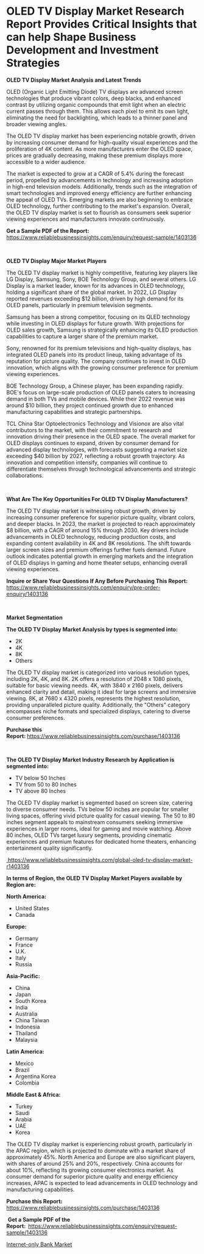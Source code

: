<p><h1>OLED TV Display Market Research Report Provides Critical Insights that can help Shape Business Development and Investment Strategies</h1></p><p><strong>OLED TV Display Market Analysis and Latest Trends</strong></p>
<p><p>OLED (Organic Light Emitting Diode) TV displays are advanced screen technologies that produce vibrant colors, deep blacks, and enhanced contrast by utilizing organic compounds that emit light when an electric current passes through them. This allows each pixel to emit its own light, eliminating the need for backlighting, which leads to a thinner panel and broader viewing angles.</p><p>The OLED TV display market has been experiencing notable growth, driven by increasing consumer demand for high-quality visual experiences and the proliferation of 4K content. As more manufacturers enter the OLED space, prices are gradually decreasing, making these premium displays more accessible to a wider audience. </p><p>The market is expected to grow at a CAGR of 5.4% during the forecast period, propelled by advancements in technology and increasing adoption in high-end television models. Additionally, trends such as the integration of smart technologies and improved energy efficiency are further enhancing the appeal of OLED TVs. Emerging markets are also beginning to embrace OLED technology, further contributing to the market's expansion. Overall, the OLED TV display market is set to flourish as consumers seek superior viewing experiences and manufacturers innovate continuously.</p></p>
<p><strong>Get a Sample PDF of the Report:&nbsp;</strong> <a href="https://www.reliablebusinessinsights.com/enquiry/request-sample/1403136?utm_campaign=1117&utm_medium=2&utm_source=Github&utm_content=ia&utm_term=12012025&utm_id=oled-tv-display">https://www.reliablebusinessinsights.com/enquiry/request-sample/1403136</a></p>
<p>&nbsp;</p>
<p><strong>OLED TV Display Major Market Players</strong></p>
<p><p>The OLED TV display market is highly competitive, featuring key players like LG Display, Samsung, Sony, BOE Technology Group, and several others. LG Display is a market leader, known for its advances in OLED technology, holding a significant share of the global market. In 2022, LG Display reported revenues exceeding $12 billion, driven by high demand for its OLED panels, particularly in premium television segments.</p><p>Samsung has been a strong competitor, focusing on its QLED technology while investing in OLED displays for future growth. With projections for OLED sales growth, Samsung is strategically enhancing its OLED production capabilities to capture a larger share of the premium market.</p><p>Sony, renowned for its premium televisions and high-quality displays, has integrated OLED panels into its product lineup, taking advantage of its reputation for picture quality. The company continues to invest in OLED innovation, which aligns with the growing consumer preference for premium viewing experiences.</p><p>BOE Technology Group, a Chinese player, has been expanding rapidly. BOE's focus on large-scale production of OLED panels caters to increasing demand in both TVs and mobile devices. While their 2022 revenue was around $10 billion, they project continued growth due to enhanced manufacturing capabilities and strategic partnerships.</p><p>TCL China Star Optoelectronics Technology and Visionox are also vital contributors to the market, with their commitment to research and innovation driving their presence in the OLED space. The overall market for OLED displays continues to expand, driven by consumer demand for advanced display technologies, with forecasts suggesting a market size exceeding $40 billion by 2027, reflecting a robust growth trajectory. As innovation and competition intensify, companies will continue to differentiate themselves through technological advancements and strategic collaborations.</p></p>
<p>&nbsp;</p>
<p><strong>What Are The Key Opportunities For OLED TV Display Manufacturers?</strong></p>
<p><p>The OLED TV display market is witnessing robust growth, driven by increasing consumer preference for superior picture quality, vibrant colors, and deeper blacks. In 2023, the market is projected to reach approximately $8 billion, with a CAGR of around 15% through 2030. Key drivers include advancements in OLED technology, reducing production costs, and expanding content availability in 4K and 8K resolutions. The shift towards larger screen sizes and premium offerings further fuels demand. Future outlook indicates potential growth in emerging markets and the integration of OLED displays in gaming and home theater setups, enhancing overall viewing experiences.</p></p>
<p><strong>Inquire or Share Your Questions If Any Before Purchasing This Report:</strong> <a href="https://www.reliablebusinessinsights.com/enquiry/pre-order-enquiry/1403136?utm_campaign=1117&utm_medium=2&utm_source=Github&utm_content=ia&utm_term=12012025&utm_id=oled-tv-display">https://www.reliablebusinessinsights.com/enquiry/pre-order-enquiry/1403136</a></p>
<p>&nbsp;</p>
<p><strong>Market Segmentation</strong></p>
<p><strong>The OLED TV Display Market Analysis by types is segmented into:</strong></p>
<p><ul><li>2K</li><li>4K</li><li>8K</li><li>Others</li></ul></p>
<p><p>The OLED TV display market is categorized into various resolution types, including 2K, 4K, and 8K. 2K offers a resolution of 2048 x 1080 pixels, suitable for basic viewing needs. 4K, with 3840 x 2160 pixels, delivers enhanced clarity and detail, making it ideal for large screens and immersive viewing. 8K, at 7680 x 4320 pixels, represents the highest resolution, providing unparalleled picture quality. Additionally, the "Others" category encompasses niche formats and specialized displays, catering to diverse consumer preferences.</p></p>
<p><strong>Purchase this Report:&nbsp;</strong><a href="https://www.reliablebusinessinsights.com/purchase/1403136?utm_campaign=1117&utm_medium=2&utm_source=Github&utm_content=ia&utm_term=12012025&utm_id=oled-tv-display">https://www.reliablebusinessinsights.com/purchase/1403136</a></p>
<p>&nbsp;</p>
<p><strong>The OLED TV Display Market Industry Research by Application is segmented into:</strong></p>
<p><ul><li>TV below 50 Inches</li><li>TV from 50 to 80 Inches</li><li>TV above 80 Inches</li></ul></p>
<p><p>The OLED TV display market is segmented based on screen size, catering to diverse consumer needs. TVs below 50 inches are popular for smaller living spaces, offering vivid picture quality for casual viewing. The 50 to 80 inches segment appeals to mainstream consumers seeking immersive experiences in larger rooms, ideal for gaming and movie watching. Above 80 inches, OLED TVs target luxury segments, providing cinematic experiences and premium features for dedicated home theaters, enhancing entertainment quality significantly.</p></p>
<p><a href="https://www.reliablebusinessinsights.com/global-oled-tv-display-market-r1403136?utm_campaign=1117&utm_medium=2&utm_source=Github&utm_content=ia&utm_term=12012025&utm_id=oled-tv-display">&nbsp;https://www.reliablebusinessinsights.com/global-oled-tv-display-market-r1403136</a></p>
<p><strong>In terms of Region, the OLED TV Display Market Players available by Region are:</strong></p>
<p>
    <p> <strong> North America: </strong>
        <ul>
            <li>United States</li>
            <li>Canada</li>
        </ul>
        </p> 
    <p> <strong> Europe: </strong>
        <ul>
            <li>Germany</li>
            <li>France</li>
            <li>U.K.</li>
            <li>Italy</li>
            <li>Russia</li>
        </ul>
        </p> 
    <p> <strong> Asia-Pacific: </strong>
        <ul>
            <li>China</li>
            <li>Japan</li>
            <li>South Korea</li>
            <li>India</li>
            <li>Australia</li>
            <li>China Taiwan</li>
            <li>Indonesia</li>
            <li>Thailand</li>
            <li>Malaysia</li>
        </ul>
        </p> 
    <p> <strong> Latin America: </strong>
        <ul>
            <li>Mexico</li>
            <li>Brazil</li>
            <li>Argentina Korea</li>
            <li>Colombia</li>
        </ul>
        </p> 
    <p> <strong> Middle East & Africa: </strong>
        <ul>
            <li>Turkey</li>
            <li>Saudi</li>
            <li>Arabia</li>
            <li>UAE</li>
            <li>Korea</li>
        </ul>
    </p>
    </p>
<p><p>The OLED TV display market is experiencing robust growth, particularly in the APAC region, which is projected to dominate with a market share of approximately 45%. North America and Europe are also significant players, with shares of around 25% and 20%, respectively. China accounts for about 10%, reflecting its growing consumer electronics market. As consumer demand for superior picture quality and energy efficiency increases, APAC is expected to lead advancements in OLED technology and manufacturing capabilities.</p></p>
<p><strong>Purchase this Report: </strong><a href="https://www.reliablebusinessinsights.com/purchase/1403136?utm_campaign=1117&utm_medium=2&utm_source=Github&utm_content=ia&utm_term=12012025&utm_id=oled-tv-display">https://www.reliablebusinessinsights.com/purchase/1403136</a></p>
<p>&nbsp;<strong>Get a Sample PDF of the Report:&nbsp;&nbsp;</strong><a href="https://www.reliablebusinessinsights.com/enquiry/request-sample/1403136?utm_campaign=1117&utm_medium=2&utm_source=Github&utm_content=ia&utm_term=12012025&utm_id=oled-tv-display">https://www.reliablebusinessinsights.com/enquiry/request-sample/1403136</a></p>
<p><strong></strong></p>
<p><p><a href="https://github.com/locarol73/Market-Research-Report-List-1/blob/main/internet-only-bank-market.md?utm_campaign=1117&utm_medium=2&utm_source=Github&utm_content=ia&utm_term=12012025&utm_id=oled-tv-display">Internet-only Bank Market</a></p></p>